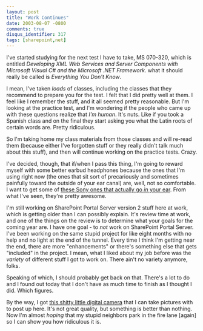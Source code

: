 ```yaml
---
layout: post
title: "Work Continues"
date: 2003-08-07 -0800
comments: true
disqus_identifier: 317
tags: [sharepoint,net]
---
```

I've started studying for the next test I have to take, MS 070-320,
which is entitled *Developing XML Web Services and Server Components
with Microsoft Visual C# and the Microsoft .NET Framework*. what it
should really be called is *Everything You Don't Know*.

 I mean, I've taken *loads* of classes, including the classes that they
recommend to prepare you for the test. I felt that I did pretty well at
them. I feel like I remember the stuff, and it all seemed pretty
reasonable. But I'm looking at the practice test, and I'm wondering if
the people who came up with these questions realize that *I'm human*.
It's nuts. Like if you took a Spanish class and on the final they start
asking you what the Latin roots of certain words are. Pretty
ridiculous.

 So I'm taking home my class materials from those classes and will
re-read them (because either I've forgotten stuff or they really didn't
talk much about this stuff), and then will continue working on the
practice tests. Crazy.

 I've decided, though, that if/when I pass this thing, I'm going to
reward myself with some better earbud headphones because the ones that
I'm using right now (the ones that sit sort of precariously and
sometimes painfully toward the outside of your ear canal) are, well, not
so comfortable. I want to get some of [these Sony ones that actually go
*in* your
ear](http://www.amazon.com/exec/obidos/ASIN/B000092YQW/mhsvortex). From
what I've seen, they're pretty awesome.

 I'm still working on SharePoint Portal Server version 2 stuff here at
work, which is getting older than I can possibly explain. It's review
time at work, and one of the things on the review is to determine what
your goals for the coming year are. I have one goal - to *not* work on
SharePoint Portal Server. I've been working on the same stupid project
for like eight months with no help and no light at the end of the
tunnel. Every time I think I'm getting near the end, there are more
"enhancements" or there's something else that gets "included" in the
project. I mean, what I liked about my job before was the *variety* of
different stuff I got to work on. There ain't no variety anymore,
folks.

 Speaking of which, I should probably get back on that. There's a lot to
do and I found out today that I don't have as much time to finish as I
thought I did. Which figures.

 By the way, I got [this shitty little digital
camera](http://www.che-ez.com/english/splash/index.html) that I can take
pictures with to post up here. It's not great quality, but something is
better than nothing. Now I'm almost *hoping* that my stupid neighbors
park in the fire lane [again] so I can show you how ridiculous it is.
